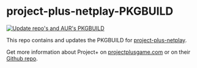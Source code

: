 # project-plus-netplay-PKGBUILD

[![Update repo's and AUR's PKGBUILD](https://github.com/ABOhiccups/project-plus-netplay-PKGBUILD/actions/workflows/update_repos.yml/badge.svg)](https://github.com/ABOhiccups/project-plus-netplay-PKGBUILD/actions/workflows/update_repos.yml)

This repo contains and updates the PKGBUILD for [project-plus-netplay](https://aur.archlinux.org/packages/project-plus-netplay/).

Get more information about Project+ on [projectplusgame.com](https://projectplusgame.com/) or on their [Github repo](https://github.com/jlambert360/FPM-AppImage).
